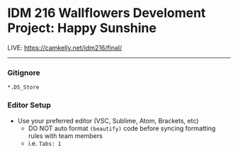 # IDM 216 Wallflowers Develoment Project: Happy Sunshine
LIVE: https://camkelly.net/idm216/final/

***

### Gitignore
```
*.DS_Store

```

### Editor Setup
* Use your preferred editor (VSC, Sublime, Atom, Brackets, etc)
  * DO NOT auto format ```(beautify)``` code before syncing formatting rules with team members
  * i.e. ```Tabs: 1```
